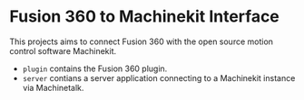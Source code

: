 # Fusion 360 to Machinekit Interface

This projects aims to connect Fusion 360 with the open source motion control software Machinekit.

* `plugin` contains the Fusion 360 plugin.
* `server` contians a server application connecting to a Machinekit instance via Machinetalk.
